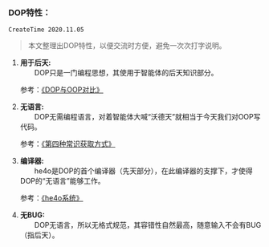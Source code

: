 ### DOP特性：
`CreateTime 2020.11.05`

> 本文整理出DOP特性，以便交流时方便，避免一次次打字说明。

1. **用于后天:**  
   　　DOP只是一门编程思想，其使用于智能体的后天知识部分。

   参考：[《DOP与OOP对比》](https://github.com/jiaxiaogang/HELIX_THEORY/blob/master/Other/48_DOP%E4%B8%8EOOP%E5%AF%B9%E6%AF%94.md)

2. **无语言:**  
   　　DOP无需编程语言，对着智能体大喊“沃德天”就相当于今天我们对OOP写代码。

   参考：[《第四种常识获取方式》](https://github.com/jiaxiaogang/HELIX_THEORY/blob/master/Other/52_%E4%B8%8E%E5%BC%A0%E9%92%B9%E9%99%A2%E5%A3%AB%E8%81%8A%E5%B8%B8%E8%AF%86%E8%8E%B7%E5%8F%96.md#3-%E5%B8%B8%E8%AF%86%E5%81%9A%E6%B3%95%E6%80%BB%E7%BB%93)

3. **编译器:**  
   　　he4o是DOP的首个编译器（先天部分），在此编译器的支撑下，才使得DOP的“无语言”能够工作。

   参考：[《he4o系统》](https://github.com/jiaxiaogang/he4o)

4. **无BUG:**  
   　　DOP无语言，所以无格式规范，其容错性自然最高，随意输入不会有BUG（指后天）。
